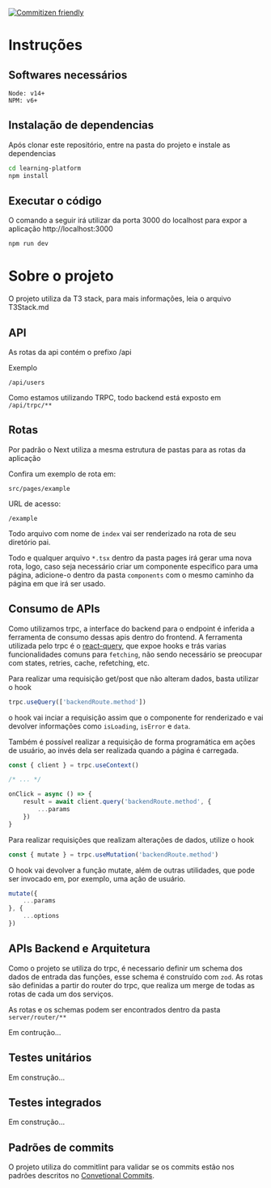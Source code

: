 [![Commitizen friendly](https://img.shields.io/badge/commitizen-friendly-brightgreen.svg)](http://commitizen.github.io/cz-cli/)



# Instruções

## Softwares necessários

```
Node: v14+
NPM: v6+
```

## Instalação de dependencias

Após clonar este repositório, entre na pasta do projeto e instale as dependencias

```bash
cd learning-platform
npm install
```

## Executar o código

O comando a seguir irá utilizar da porta 3000 do localhost para expor a aplicação
http://localhost:3000

```bash
npm run dev
```

# Sobre o projeto

O projeto utiliza da T3 stack, para mais informações, leia o arquivo T3Stack.md

## API

As rotas da api contém o prefixo /api

Exemplo

```
/api/users
```
Como estamos utilizando TRPC, todo backend está exposto em ```/api/trpc/**```


## Rotas

Por padrão o Next utiliza a mesma estrutura de pastas para as rotas da aplicação

Confira um exemplo de rota em:

```
src/pages/example
```

URL de acesso:

```
/example
```
Todo arquivo com nome de `index` vai ser renderizado na rota de seu diretório pai.

Todo e qualquer arquivo `*.tsx` dentro da pasta pages irá gerar uma nova rota, logo, caso seja necessário criar um componente especifico para uma página, adicione-o dentro da pasta `components` com o mesmo caminho da página em que irá ser usado.

## Consumo de APIs

Como utilizamos trpc, a interface do backend para o endpoint é inferida a ferramenta de consumo dessas apis dentro do frontend. A ferramenta utilizada pelo trpc é o [react-query](https://tanstack.com/query/v4), que expoe hooks e trás varias funcionalidades comuns para `fetching`, não sendo necessário se preocupar com states, retries, cache, refetching, etc.

Para realizar uma requisição get/post que não alteram dados, basta utilizar o hook

```javascript
trpc.useQuery(['backendRoute.method'])
```
o hook vai inciar a requisição assim que o componente for renderizado e vai devolver informações como `isLoading`, `isError` e `data`.

Também é possível realizar a requisição de forma programática em ações de usuário, ao invés dela ser realizada quando a página é carregada.

```javascript
const { client } = trpc.useContext()

/* ... */

onClick = async () => {
    result = await client.query('backendRoute.method', {
        ...params
    })
}
```

Para realizar requisições que realizam alterações de dados, utilize o hook

```javascript
const { mutate } = trpc.useMutation('backendRoute.method')
```

O hook vai devolver a função mutate, além de outras utilidades, que pode ser invocado em, por exemplo, uma ação de usuário.

```javascript
mutate({
    ...params
}, {
    ...options
})
```

## APIs Backend e Arquitetura

Como o projeto se utiliza do trpc, é necessario definir um schema dos dados de entrada das funções, esse schema é construído com `zod`. As rotas são definidas a partir do router do trpc, que realiza um merge de todas as rotas de cada um dos serviços.

As rotas e os schemas podem ser encontrados dentro da pasta `server/router/**`

Em contrução...

## Testes unitários

Em construção...

## Testes integrados

Em construção...

## Padrões de commits

O projeto utiliza do commitlint para validar se os commits estão nos padrões descritos no [Convetional Commits](https://www.conventionalcommits.org/pt-br/v1.0.0/).